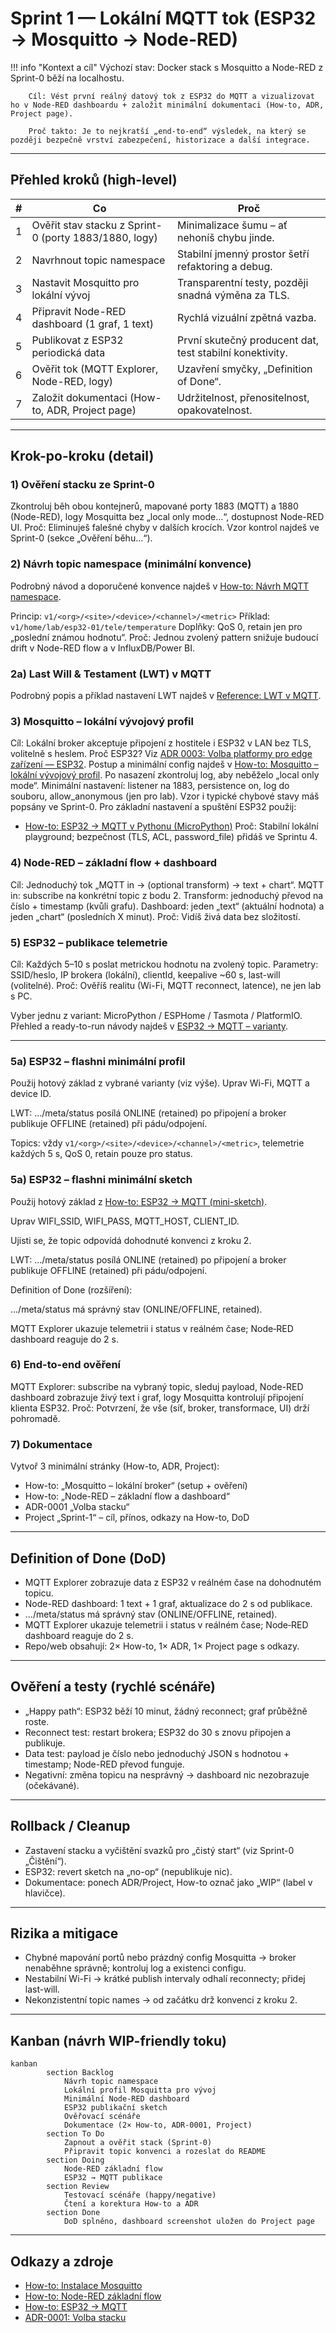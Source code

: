 # Sprint 1 — Lokální MQTT tok (ESP32 → Mosquitto → Node-RED)

!!! info "Kontext a cíl"
        Výchozí stav: Docker stack s Mosquitto a Node-RED z Sprint-0 běží na localhostu.
    
        Cíl: Vést první reálný datový tok z ESP32 do MQTT a vizualizovat ho v Node-RED dashboardu + založit minimální dokumentaci (How-to, ADR, Project page).
    
        Proč takto: Je to nejkratší „end-to-end“ výsledek, na který se později bezpečně vrství zabezpečení, historizace a další integrace.

---

## Přehled kroků (high-level)

| # | Co | Proč |
|---|----|------|
| 1 | Ověřit stav stacku z Sprint-0 (porty 1883/1880, logy) | Minimalizace šumu – ať nehoníš chybu jinde. |
| 2 | Navrhnout topic namespace | Stabilní jmenný prostor šetří refaktoring a debug. |
| 3 | Nastavit Mosquitto pro lokální vývoj | Transparentní testy, později snadná výměna za TLS. |
| 4 | Připravit Node-RED dashboard (1 graf, 1 text) | Rychlá vizuální zpětná vazba. |
| 5 | Publikovat z ESP32 periodická data | První skutečný producent dat, test stabilní konektivity. |
| 6 | Ověřit tok (MQTT Explorer, Node-RED, logy) | Uzavření smyčky, „Definition of Done“. |
| 7 | Založit dokumentaci (How-to, ADR, Project page) | Udržitelnost, přenositelnost, opakovatelnost. |

---

## Krok-po-kroku (detail)

### 1) Ověření stacku ze Sprint-0
Zkontroluj běh obou kontejnerů, mapované porty 1883 (MQTT) a 1880 (Node-RED), logy Mosquitta bez „local only mode…“, dostupnost Node-RED UI.
Proč: Eliminuješ falešné chyby v dalších krocích. Vzor kontrol najdeš ve Sprint-0 (sekce „Ověření běhu…“).

### 2) Návrh topic namespace (minimální konvence)
Podrobný návod a doporučené konvence najdeš v [How-to: Návrh MQTT namespace](../how-to/mqtt-namespace.md).

Princip: `v1/<org>/<site>/<device>/<channel>/<metric>`
Příklad: `v1/home/lab/esp32-01/tele/temperature`
Doplňky: QoS 0, retain jen pro „poslední známou hodnotu“.
Proč: Jednou zvolený pattern snižuje budoucí drift v Node-RED flow a v InfluxDB/Power BI.


### 2a) Last Will & Testament (LWT) v MQTT

Podrobný popis a příklad nastavení LWT najdeš v [Reference: LWT v MQTT](../reference/lwt.md).

### 3) Mosquitto – lokální vývojový profil
Cíl: Lokální broker akceptuje připojení z hostitele i ESP32 v LAN bez TLS, volitelně s heslem.
Proč ESP32? Viz [ADR 0003: Volba platformy pro edge zařízení — ESP32](../adr/adr-0003-esp32.md).
Postup a minimální config najdeš v [How-to: Mosquitto – lokální vývojový profil](../how-to/mosquitto-lokalni-profil.md). Po nasazení zkontroluj log, aby neběželo „local only mode“.
Minimální nastavení: listener na 1883, persistence on, log do souboru, allow_anonymous (jen pro lab). Vzor i typické chybové stavy máš popsány ve Sprint-0.
Pro základní nastavení a spuštění ESP32 použij:
- [How-to: ESP32 → MQTT v Pythonu (MicroPython)](../how-to/esp32-micropython-mqtt.md)
Proč: Stabilní lokální playground; bezpečnost (TLS, ACL, password_file) přidáš ve Sprintu 4.

### 4) Node-RED – základní flow + dashboard
Cíl: Jednoduchý tok „MQTT in → (optional transform) → text + chart“.
MQTT in: subscribe na konkrétní topic z bodu 2.
Transform: jednoduchý převod na číslo + timestamp (kvůli grafu).
Dashboard: jeden „text“ (aktuální hodnota) a jeden „chart“ (posledních X minut).
Proč: Vidíš živá data bez složitostí.

### 5) ESP32 – publikace telemetrie

Cíl: Každých 5–10 s poslat metrickou hodnotu na zvolený topic.
Parametry: SSID/heslo, IP brokera (lokální), clientId, keepalive ~60 s, last-will (volitelné).
Proč: Ověříš realitu (Wi-Fi, MQTT reconnect, latence), ne jen lab s PC.

Vyber jednu z variant: MicroPython / ESPHome / Tasmota / PlatformIO. Přehled a ready-to-run návody najdeš v [ESP32 → MQTT – varianty](../how-to/esp32-mqtt-varianty.md).

---

### 5a) ESP32 – flashni minimální profil

Použij hotový základ z vybrané varianty (viz výše). Uprav Wi-Fi, MQTT a device ID.

LWT: .../meta/status posílá ONLINE (retained) po připojení a broker publikuje OFFLINE (retained) při pádu/odpojení.

Topics: vždy `v1/<org>/<site>/<device>/<channel>/<metric>`, telemetrie každých 5 s, QoS 0, retain pouze pro status.

### 5a) ESP32 – flashni minimální sketch

Použij hotový základ z [How-to: ESP32 → MQTT (mini-sketch)](../how-to/esp32-mqtt.md).

Uprav WIFI_SSID, WIFI_PASS, MQTT_HOST, CLIENT_ID.

Ujisti se, že topic odpovídá dohodnuté konvenci z kroku 2.

LWT: .../meta/status posílá ONLINE (retained) po připojení a broker publikuje OFFLINE (retained) při pádu/odpojení.

Definition of Done (rozšíření):

.../meta/status má správný stav (ONLINE/OFFLINE, retained).

MQTT Explorer ukazuje telemetrii i status v reálném čase; Node‑RED dashboard reaguje do 2 s.

### 6) End-to-end ověření
MQTT Explorer: subscribe na vybraný topic, sleduj payload, Node-RED dashboard zobrazuje živý text i graf, logy Mosquitta kontrolují připojení klienta ESP32.
Proč: Potvrzení, že vše (síť, broker, transformace, UI) drží pohromadě.

### 7) Dokumentace
Vytvoř 3 minimální stránky (How-to, ADR, Project):
- How-to: „Mosquitto – lokální broker“ (setup + ověření)
- How-to: „Node-RED – základní flow a dashboard“
- ADR-0001 „Volba stacku“
- Project „Sprint-1“ – cíl, přínos, odkazy na How-to, DoD

---

## Definition of Done (DoD)
- MQTT Explorer zobrazuje data z ESP32 v reálném čase na dohodnutém topicu.
- Node-RED dashboard: 1 text + 1 graf, aktualizace do 2 s od publikace.
- .../meta/status má správný stav (ONLINE/OFFLINE, retained).
- MQTT Explorer ukazuje telemetrii i status v reálném čase; Node‑RED dashboard reaguje do 2 s.
- Repo/web obsahují: 2× How-to, 1× ADR, 1× Project page s odkazy.

---

## Ověření a testy (rychlé scénáře)
- „Happy path“: ESP32 běží 10 minut, žádný reconnect; graf průběžně roste.
- Reconnect test: restart brokera; ESP32 do 30 s znovu připojen a publikuje.
- Data test: payload je číslo nebo jednoduchý JSON s hodnotou + timestamp; Node-RED převod funguje.
- Negativní: změna topicu na nesprávný → dashboard nic nezobrazuje (očekávané).

---

## Rollback / Cleanup
- Zastavení stacku a vyčištění svazků pro „čistý start“ (viz Sprint-0 „Čištění“).
- ESP32: revert sketch na „no-op“ (nepublikuje nic).
- Dokumentace: ponech ADR/Project, How-to označ jako „WIP“ (label v hlavičce).

---

## Rizika a mitigace
- Chybné mapování portů nebo prázdný config Mosquitta → broker nenaběhne správně; kontroluj log a existenci configu.
- Nestabilní Wi-Fi → krátké publish intervaly odhalí reconnecty; přidej last-will.
- Nekonzistentní topic names → od začátku drž konvenci z kroku 2.

---

## Kanban (návrh WIP-friendly toku)

```mermaid
kanban
        section Backlog
            Návrh topic namespace
            Lokální profil Mosquitta pro vývoj
            Minimální Node-RED dashboard
            ESP32 publikační sketch
            Ověřovací scénáře
            Dokumentace (2× How-to, ADR-0001, Project)
        section To Do
            Zapnout a ověřit stack (Sprint-0)
            Připravit topic konvenci a rozeslat do README
        section Doing
            Node-RED základní flow
            ESP32 → MQTT publikace
        section Review
            Testovací scénáře (happy/negative)
            Čtení a korektura How-to a ADR
        section Done
            DoD splněno, dashboard screenshot uložen do Project page
```

---

## Odkazy a zdroje
- [How-to: Instalace Mosquitto](../how-to/instalace-mosquitto.md)
- [How-to: Node-RED základní flow](../how-to/node-red-zakladni-flow.md)
- [How-to: ESP32 → MQTT](../how-to/esp32-mqtt.md)
- [ADR-0001: Volba stacku](../adr/adr-0001-volba-stacku.md)